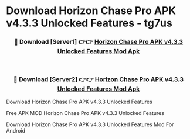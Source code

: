 # Download Horizon Chase Pro APK v4.3.3 Unlocked Features - tg7us



<div align="center">
<h3>🔴 Download [Server1] 👉👉 <a href="https://momento.my/?title=Horizon_Chase_Pro_APK_v4.3.3_Unlocked_Features">Horizon Chase Pro APK v4.3.3 Unlocked Features Mod Apk</a></h3><br>

<h3>🔴 Download [Server2] 👉👉 <a href="https://momento.my/?title=Horizon_Chase_Pro_APK_v4.3.3_Unlocked_Features">Horizon Chase Pro APK v4.3.3 Unlocked Features Mod Apk</a></h3>
</div>



Download Horizon Chase Pro APK v4.3.3 Unlocked Features 

Free APK MOD Horizon Chase Pro APK v4.3.3 Unlocked Features 

Download Horizon Chase Pro APK v4.3.3 Unlocked Features Mod For Android

